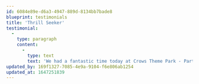 ```yaml
---
id: 6084e89e-d6a3-4947-889d-8134bb7bade8
blueprint: testimonials
title: 'Thrill Seeker'
testimonial:
  -
    type: paragraph
    content:
      -
        type: text
        text: 'We had a fantastic time today at Crows Theme Park - Party in the Park Middlesbrough Stewart Park.'
updated_by: 169f1327-7085-4e9a-9104-f6e806ab1254
updated_at: 1647251839
---
```

